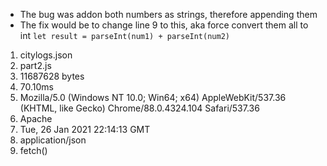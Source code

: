 * The bug was addon both numbers as strings, therefore appending them
* The fix would be to change line 9 to this, aka force convert them all to int
```let result = parseInt(num1) + parseInt(num2)```

1. citylogs.json
2. part2.js
3. 11687628 bytes
4. 70.10ms
5. Mozilla/5.0 (Windows NT 10.0; Win64; x64) AppleWebKit/537.36 (KHTML, like Gecko) Chrome/88.0.4324.104 Safari/537.36
6. Apache
7. Tue, 26 Jan 2021 22:14:13 GMT
8. application/json
9. fetch()